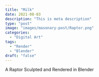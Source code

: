 ```yaml
---
title: "Milk"
date: 2021-08-03
description: "This is meta description"
type: "post"
image: "images/masonary-post/Raptor.png"
categories: 
  - "Digital Art"
tags:
  - "Render"
  - "Blender"
draft: "false"
---
```



A Raptor Sculpted and Rendered in Blender




